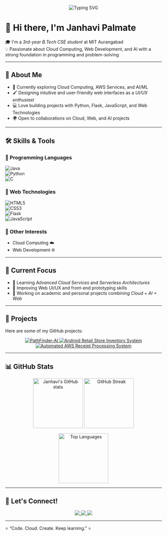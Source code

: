 <!-- Typing SVG Header -->
<p align="center">
  <img src="https://readme-typing-svg.herokuapp.com?font=Fira+Code&pause=1000&color=FF5C8D&center=true&vCenter=true&width=600&lines=Cloud+Enthusiast;Web+Developer;AI+Explorer;Coder+%7C+Problem+Solver" alt="Typing SVG" />
</p>

# 👋 Hi there, I'm Janhavi Palmate

🎓 I'm a *3rd-year B.Tech CSE student* at MIT Aurangabad  
💡 Passionate about Cloud Computing, Web Development, and AI with a strong foundation in programming and problem-solving  

---

## 🚀 About Me  
- 🌱 Currently exploring Cloud Computing, AWS Services, and AI/ML  
- 🖌 Designing intuitive and user-friendly web interfaces as a *UI/UX enthusiast*  
- 💻 Love building projects with Python, Flask, JavaScript, and Web Technologies  
- 🌍 Open to collaborations on Cloud, Web, and AI projects  

---

## 🛠 Skills & Tools  

### 🔹 Programming Languages  
![Java](https://img.shields.io/badge/Java-007396?style=for-the-badge&logo=java&logoColor=white)  
![Python](https://img.shields.io/badge/Python-3776AB?style=for-the-badge&logo=python&logoColor=white)  
![C](https://img.shields.io/badge/C-00599C?style=for-the-badge&logo=c&logoColor=white)  
  

### 🔹 Web Technologies  
![HTML5](https://img.shields.io/badge/HTML5-E34F26?style=for-the-badge&logo=html5&logoColor=white)  
![CSS3](https://img.shields.io/badge/CSS3-1572B6?style=for-the-badge&logo=css3&logoColor=white)  
![Flask](https://img.shields.io/badge/Flask-000000?style=for-the-badge&logo=flask&logoColor=white)  
![JavaScript](https://img.shields.io/badge/JavaScript-F7DF1E?style=for-the-badge&logo=javascript&logoColor=black)  

### 🔹 Other Interests  
- Cloud Computing ☁️  
- Web Development 🌐  

---

## 📌 Current Focus  
- 📖 Learning *Advanced Cloud Services* and *Serverless Architectures*  
- 🎨 Improving Web UI/UX and front-end prototyping skills  
- 🔨 Working on academic and personal projects combining *Cloud + AI + Web*  

---

## 💼 Projects
Here are some of my GitHub projects:

<p align="center">
  <a href="https://github.com/janhvi9101/-PathFinder-AI" target="_blank">
    <img src="https://img.shields.io/badge/PathFinder--AI-Python-blue?style=for-the-badge" alt="PathFinder-AI" />
  </a>
  <a href="https://github.com/janhvi9101/Android-Retail-Store-Inventory-System" target="_blank">
    <img src="https://img.shields.io/badge/Android--Retail--Inventory-Java-green?style=for-the-badge" alt="Android Retail Store Inventory System" />
  </a>
  <a href="https://github.com/janhvi9101/Automated_AWS_ReceiptProcessingSystem" target="_blank">
    <img src="https://img.shields.io/badge/AWS--ReceiptProcessing-Python-orange?style=for-the-badge" alt="Automated AWS Receipt Processing System" />
  </a>
</p>


 

---

## 📊 GitHub Stats  

<p align="center">
  <img src="https://github-readme-stats.vercel.app/api?username=janhvi9101&show_icons=true&theme=radical" alt="Janhavi's GitHub stats" height="160"/>
  <img src="https://github-readme-streak-stats.herokuapp.com/?user=janhvi9101&theme=radical" alt="GitHub Streak" height="160"/>
</p>

<p align="center">
  <img src="https://github-readme-stats.vercel.app/api/top-langs/?username=janhvi9101&layout=compact&theme=radical" alt="Top Languages" height="160"/>
</p>


---

## 🤝 Let's Connect!  

<p align="center">
  <a href="https://www.linkedin.com/in/janhavi-palmate-07233a287" target="_blank">
    <img src="https://img.shields.io/badge/LinkedIn-%230077B5.svg?&style=for-the-badge&logo=linkedin&logoColor=white" />
  </a>
  <a href="mailto:palmatejanhavi@gmail.com" target="_blank">
    <img src="https://img.shields.io/badge/Gmail-D14836.svg?&style=for-the-badge&logo=gmail&logoColor=white" />
  </a>
  <a href="https://github.com/janhavi9101" target="_blank">
    <img src="https://img.shields.io/badge/GitHub-100000.svg?&style=for-the-badge&logo=github&logoColor=white" />
  </a>
</p>

---

⭐ “Code. Cloud. Create. Keep learning.” ⭐


